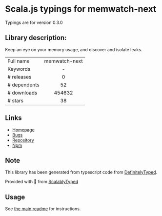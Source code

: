 
# Scala.js typings for memwatch-next

Typings are for version 0.3.0

## Library description:
Keep an eye on your memory usage, and discover and isolate leaks.

|                    |                 |
| ------------------ | :-------------: |
| Full name          | memwatch-next |
| Keywords           | - |
| # releases         | 0 |
| # dependents       | 52 |
| # downloads        | 454632 |
| # stars            | 38 |

## Links
- [Homepage](https://github.com/marcominetti/node-memwatch#readme)
- [Bugs](https://github.com/marcominetti/node-memwatch/issues)
- [Repository](https://github.com/marcominetti/node-memwatch)
- [Npm](https://www.npmjs.com/package/memwatch-next)
    


## Note
This library has been generated from typescript code from [DefinitelyTyped](https://definitelytyped.org).

Provided with :purple_heart: from [ScalablyTyped](https://github.com/oyvindberg/ScalablyTyped)

## Usage
See [the main readme](../../readme.md) for instructions.


